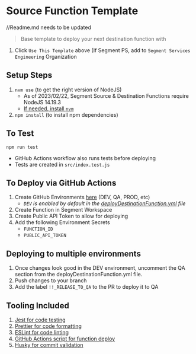 # Source Function Template
//Readme.md needs to be updated
> Base template to deploy your next destination function with

1. Click `Use This Template` above (If Segment PS, add to `Segment Services Engineering` Organization

## Setup Steps

1. `nvm use` (to get the right version of NodeJS)
   - As of 2023/02/22, Segment Source & Destination Functions require NodeJS 14.19.3
   - [If needed, install `nvm`](https://github.com/nvm-sh/nvm#install--update-script)
2. `npm install` (to install npm dependencies)

## To Test

`npm run test`

- GitHub Actions workflow also runs tests before deploying
- Tests are created in `src/index.test.js`

## To Deploy via GitHub Actions

1. Create GitHub Environments [here](https://github.com/segment-services-eng/destination-function-template/settings/environments) (DEV, QA, PROD, etc)
   - _`DEV` is enabled by default in the [deployDestinationFunction.yml](https://github.com/segment-services-eng/destination-function-template/blob/main/.github/workflows/deployDestinationFunction.yml) file_
2. Create Function in Segment Workspace
3. Create Public API Token to allow for deploying
4. Add the following Environment Secrets
   - `FUNCTION_ID`
   - `PUBLIC_API_TOKEN`

## Deploying to multiple environments

1. Once changes look good in the DEV environment, uncomment the QA section from the deployDestinationFunction.yml file.
2. Push changes to your branch
3. Add the label `!!_RELEASE_TO_QA` to the PR to deploy it to QA

## Tooling Included

1. [Jest for code testing](https://jestjs.io/docs/expect)
2. [Prettier for code formatting](https://prettier.io/)
3. [ESLint for code linting](https://eslint.org/)
4. [GitHub Actions script for function deploy](https://docs.github.com/en/actions)
5. [Husky for commit validation](https://github.com/typicode/husky)
